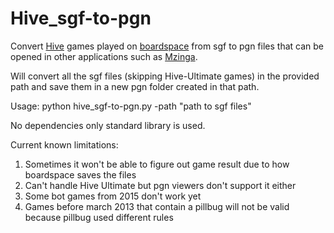 # Hive_sgf-to-pgn

Convert [Hive](https://boardgamegeek.com/boardgame/2655/hive) games played on [boardspace](https://www.boardspace.net) from sgf to pgn files that can be opened in other applications such as [Mzinga](https://github.com/jonthysell/Mzinga/).

Will convert all the sgf files (skipping Hive-Ultimate games) in the provided path and save them in a new pgn folder created in that path.

Usage:
python hive_sgf-to-pgn.py -path "path to sgf files"

No dependencies only standard library is used.

Current known limitations:

1. Sometimes it won't be able to figure out game result due to how boardspace saves the files
2. Can't handle Hive Ultimate but pgn viewers don't support it either
3. Some bot games from 2015 don't work yet
4. Games before march 2013 that contain a pillbug will not be valid because pillbug used different rules
